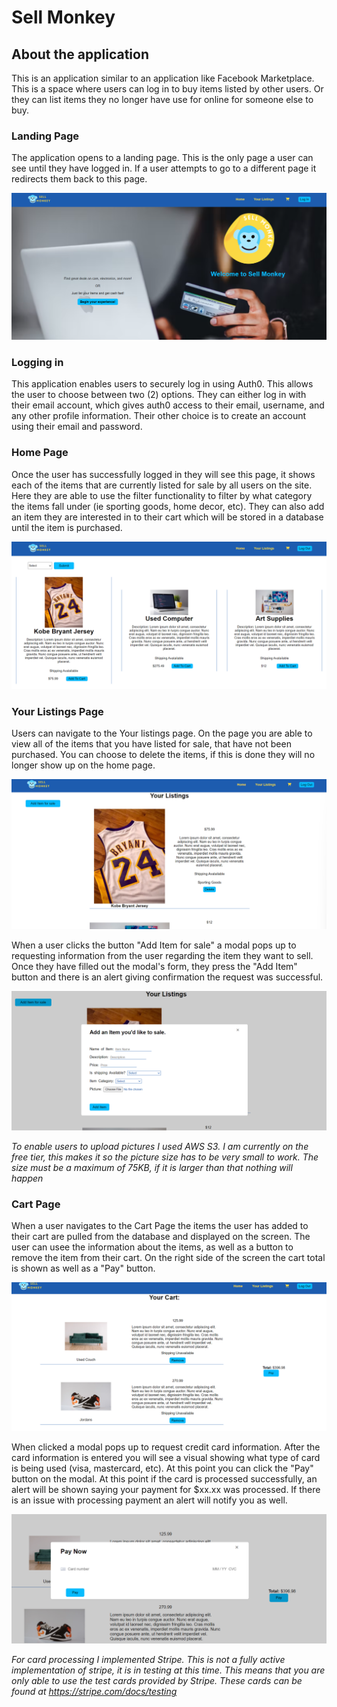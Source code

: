 # Sell Monkey
## About the application

This is an application similar to an application like Facebook Marketplace. This is a space where users can log in to buy items listed by other users. Or they can list items they no longer have use for online for someone else to buy.

### Landing Page

The application opens to a landing page. This is the only page a user can see until they have logged in. If a user attempts to go to a different page it redirects them back to this page.

![Sell Monkey Landing Page](/screenshots/HomePage.png)

### Logging in

This application enables users to securely log in using Auth0. This allows the user to choose between two (2) options. They can either log in with their email account, which gives auth0 access to their email, username, and any other profile information. Their other choice is to create an account using their email and password. 

### Home Page

Once the user has successfully logged in they will see this page, it shows each of the items that are currently listed for sale by all users on the site. Here they are able to use the filter functionality to filter by what category the items fall under (ie sporting goods, home decor, etc). They can also add an item they are interested in to their cart which will be stored in a database until the item is purchased.

![Sell Monkey Home Page](/screenshots/All-Items.png)

### Your Listings Page

Users can navigate to the Your listings page. On the page you are able to view all of the items that you have listed for sale, that have not been purchased. You can choose to delete the items, if this is done they will no longer show up on the home page.

![Sell Monkey Listings Page](/screenshots/YourListings.png)

When a user clicks the button "Add Item for sale" a modal pops up to requesting information from the user regarding the item they want to sell. Once they have filled out the modal's form, they press the "Add Item" button and there is an alert giving confirmation the request was successful.

![Add Item Modal](/screenshots/AddModal.png)

*To enable users to upload pictures I used AWS S3. I am currently on the free tier, this makes it so the picture size has to be very small to work. The size must be a maximum of 75KB, if it is larger than that nothing will happen*

### Cart Page

When a user navigates to the Cart Page the items the user has added to their cart are pulled from the database and displayed on the screen. The user can usee the information about the items, as well as a button to remove the item from their cart. On the right side of the screen the cart total is shown as well as a "Pay" button.

![Cart](/screenshots/Cart.png)

When clicked a modal pops up to request credit card information. After the card information is entered you will see a visual showing what type of card is being used (visa, mastercard, etc). At this point you can click the "Pay" button on the modal. At this point if the card is processed successfully, an alert will be shown saying your payment for $xx.xx was processed. If there is an issue with processing payment an alert will notify you as well.

![PayModal](/screenshots/PayModal.png)

*For card processing I implemented Stripe. This is not a fully active implementation of stripe, it is in testing at this time. This means that you are only able to use the test cards provided by Stripe. These cards can be found at https://stripe.com/docs/testing*